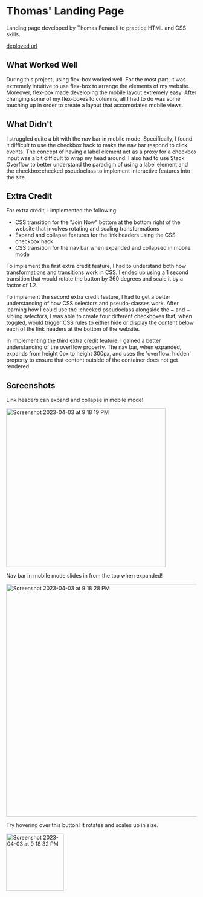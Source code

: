 # Thomas' Landing Page

Landing page developed by Thomas Fenaroli to practice HTML and CSS skills.

[deployed url](https://tfenaroli-lab1.onrender.com/)

## What Worked Well

During this project, using flex-box worked well. For the most part, it was extremely intuitive to use flex-box to arrange the elements of my website. Moreover, flex-box made developing the mobile layout extremely easy. After changing some of my flex-boxes to columns, all I had to do was some touching up in order to create a layout that accomodates mobile views.

## What Didn't

I struggled quite a bit with the nav bar in mobile mode. Specifically, I found it difficult to use the checkbox hack to make the nav bar respond to click events. The concept of having a label element act as a proxy for a checkbox input was a bit difficult to wrap my head around. I also had to use Stack Overflow to better understand the paradigm of using a label element and the checkbox:checked pseudoclass to implement interactive features into the site.

## Extra Credit

For extra credit, I implemented the following:

- CSS transition for the "Join Now" bottom at the bottom right of the website that involves rotating and scaling transformations
- Expand and collapse features for the link headers using the CSS checkbox hack
- CSS transition for the nav bar when expanded and collapsed in mobile mode

To implement the first extra credit feature, I had to understand both how transformations and transitions work in CSS. I ended up using a 1 second transition that would rotate the button by 360 degrees and scale it by a factor of 1.2.

To implement the second extra credit feature, I had to get a better understanding of how CSS selectors and pseudo-classes work. After learning how I could use the :checked pseudoclass alongside the ~ and + sibling selectors, I was able to create four different checkboxes that, when toggled, would trigger CSS rules to either hide or display the content below each of the link headers at the bottom of the website.

In implementing the third extra credit feature, I gained a better understanding of the overflow property. The nav bar, when expanded, expands from height 0px to height 300px, and uses the 'overflow: hidden' property to ensure that content outside of the container does not get rendered.

## Screenshots

Link headers can expand and collapse in mobile mode!

<img width="421" alt="Screenshot 2023-04-03 at 9 18 19 PM" src="https://user-images.githubusercontent.com/83674002/229661490-affa17e4-73cb-42f3-ace6-6e02c697e10f.png">

Nav bar in mobile mode slides in from the top when expanded!

<img width="616" alt="Screenshot 2023-04-03 at 9 18 28 PM" src="https://user-images.githubusercontent.com/83674002/229661524-27adf9c5-8e4a-4c5a-aeed-d398493ecb2b.png">

Try hovering over this button! It rotates and scales up in size.

<img width="152" alt="Screenshot 2023-04-03 at 9 18 32 PM" src="https://user-images.githubusercontent.com/83674002/229661555-76ccc888-6d28-45c7-9d95-296bb3464304.png">
